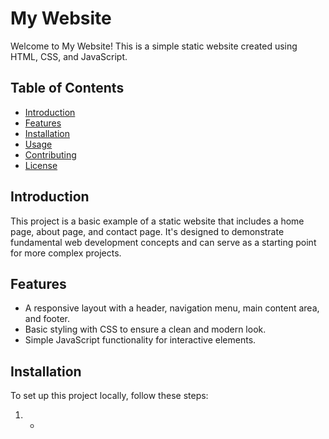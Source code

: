 # My Website

Welcome to My Website! This is a simple static website created using HTML, CSS, and JavaScript.

## Table of Contents

- [Introduction](#introduction)
- [Features](#features)
- [Installation](#installation)
- [Usage](#usage)
- [Contributing](#contributing)
- [License](#license)

## Introduction

This project is a basic example of a static website that includes a home page, about page, and contact page. It's designed to demonstrate fundamental web development concepts and can serve as a starting point for more complex projects.

## Features

- A responsive layout with a header, navigation menu, main content area, and footer.
- Basic styling with CSS to ensure a clean and modern look.
- Simple JavaScript functionality for interactive elements.

## Installation

To set up this project locally, follow these steps:

1. *
